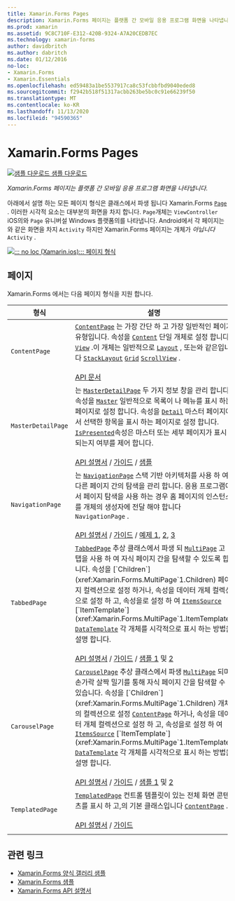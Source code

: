 ```yaml
---
title: Xamarin.Forms Pages
description: Xamarin.Forms 페이지는 플랫폼 간 모바일 응용 프로그램 화면을 나타냅니다. 이 문서에서는에 포함 된 페이지를 나열 합니다 Xamarin.Forms .
ms.prod: xamarin
ms.assetid: 9C8C710F-E312-420B-9324-A7A20CEDB7EC
ms.technology: xamarin-forms
author: davidbritch
ms.author: dabritch
ms.date: 01/12/2016
no-loc:
- Xamarin.Forms
- Xamarin.Essentials
ms.openlocfilehash: ed59483a1be5537917ca8c53fcbbfbd9040eded8
ms.sourcegitcommit: f2942b518f51317acbb263be5bc0c91e66239f50
ms.translationtype: MT
ms.contentlocale: ko-KR
ms.lasthandoff: 11/13/2020
ms.locfileid: "94590365"
---
```

# <a name="no-locxamarinforms-pages"></a>Xamarin.Forms Pages

[![샘플 다운로드](~/media/shared/download.png) 샘플 다운로드](/samples/xamarin/xamarin-forms-samples/formsgallery/)

_Xamarin.Forms 페이지는 플랫폼 간 모바일 응용 프로그램 화면을 나타냅니다._

아래에서 설명 하는 모든 페이지 형식은 클래스에서 파생 됩니다 Xamarin.Forms [`Page`](xref:Xamarin.Forms.Page) . 이러한 시각적 요소는 대부분의 화면을 차지 합니다. `Page`개체는 `ViewController` iOS의와 `Page` 유니버설 Windows 플랫폼의를 나타냅니다. Android에서 각 페이지는와 같은 화면을 차지 `Activity` 하지만 Xamarin.Forms 페이지는 개체가 *아닙니다* `Activity` .

[![::: no loc (Xamarin.ios)::: 페이지 형식](pages-images/pages-sml.png)](pages-images/pages.png#lightbox "::: no loc (Xamarin.ios)::: 페이지 형식")

## <a name="pages"></a>페이지

Xamarin.Forms 에서는 다음 페이지 형식을 지원 합니다.

| 형식 | 설명 | 모양 |
| --- | --- | --- |
| `ContentPage` | [`ContentPage`](xref:Xamarin.Forms.ContentPage) 는 가장 간단 하 고 가장 일반적인 페이지 유형입니다. 속성을 [`Content`](xref:Xamarin.Forms.ContentPage.Content) 단일 개체로 설정 합니다 [`View`](views.md) .이 개체는 일반적으로 [`Layout`](layouts.md) , 또는와 같은입니다 [`StackLayout`](xref:Xamarin.Forms.StackLayout) [`Grid`](xref:Xamarin.Forms.Grid) [`ScrollView`](xref:Xamarin.Forms.ScrollView) .<br /><br />[API 문서](xref:Xamarin.Forms.ContentPage) | [![ContentPage 예제](pages-images/ContentPage.png "ContentPage 예제")](pages-images/ContentPage-Large.png#lightbox "ContentPage 예제")<br />[이 페이지](https://github.com/xamarin/xamarin-forms-samples/blob/master/FormsGallery/FormsGallery/FormsGallery/CodeExamples/ContentPageDemoPage.cs)  /  에 대 한 c # 코드 [XAML 페이지](https://github.com/xamarin/xamarin-forms-samples/blob/master/FormsGallery/FormsGallery/FormsGallery/XamlExamples/ContentPageDemoPage.xaml) |
| `MasterDetailPage` | 는 [`MasterDetailPage`](xref:Xamarin.Forms.MasterDetailPage) 두 가지 정보 창을 관리 합니다. 속성을 [`Master`](xref:Xamarin.Forms.MasterDetailPage.Master) 일반적으로 목록이 나 메뉴를 표시 하는 페이지로 설정 합니다. 속성을 [`Detail`](xref:Xamarin.Forms.MasterDetailPage.Detail) 마스터 페이지에서 선택한 항목을 표시 하는 페이지로 설정 합니다. [`IsPresented`](xref:Xamarin.Forms.MasterDetailPage.IsPresented)속성은 마스터 또는 세부 페이지가 표시 되는지 여부를 제어 합니다.<br /><br />[API 설명서](xref:Xamarin.Forms.MasterDetailPage)  /  [가이드](~/xamarin-forms/app-fundamentals/navigation/master-detail-page.md)  /  [샘플](/samples/xamarin/xamarin-forms-samples/navigation-masterdetailpage) | [![MasterDetailPage 예제](pages-images/MasterDetailPage.png "MasterDetailPage 예제")](pages-images/MasterDetailPage-Large.png#lightbox "MasterDetailPage 예제")<br />[이 페이지](https://github.com/xamarin/xamarin-forms-samples/blob/master/FormsGallery/FormsGallery/FormsGallery/CodeExamples/MasterDetailPageDemoPage.cs)  /  에 대 한 c # 코드 [코드 숨김이](https://github.com/xamarin/xamarin-forms-samples/blob/master/FormsGallery/FormsGallery/FormsGallery/XamlExamples/MasterDetailPageDemoPage.xaml.cs) 포함 된 [XAML 페이지](https://github.com/xamarin/xamarin-forms-samples/blob/master/FormsGallery/FormsGallery/FormsGallery/XamlExamples/MasterDetailPageDemoPage.xaml) |
| `NavigationPage` | 는 [`NavigationPage`](xref:Xamarin.Forms.NavigationPage) 스택 기반 아키텍처를 사용 하 여 다른 페이지 간의 탐색을 관리 합니다. 응용 프로그램에서 페이지 탐색을 사용 하는 경우 홈 페이지의 인스턴스를 개체의 생성자에 전달 해야 합니다 `NavigationPage` .<br /><br />[API 설명서](xref:Xamarin.Forms.NavigationPage)  /  [가이드](~/xamarin-forms/app-fundamentals/navigation/hierarchical.md)  /  [예제 1](/samples/xamarin/xamarin-forms-samples/navigation-hierarchical), [2](/samples/xamarin/xamarin-forms-samples/navigation-passingdata), [3](/samples/xamarin/xamarin-forms-samples/navigation-loginflow)  | [![NavigationPage 예제](pages-images/NavigationPage.png "NavigationPage 예제")](pages-images/NavigationPage-Large.png#lightbox "NavigationPage 예제")<br />[이 페이지](https://github.com/xamarin/xamarin-forms-samples/blob/master/FormsGallery/FormsGallery/FormsGallery/CodeExamples/NavigationPageDemoPage.cs)  /  에 대 한 c # 코드 [코드 숨김이](https://github.com/xamarin/xamarin-forms-samples/blob/master/FormsGallery/FormsGallery/FormsGallery/XamlExamples/NavigationPageDemoPage.xaml.cs) 포함 된 [XAML 페이지](https://github.com/xamarin/xamarin-forms-samples/blob/master/FormsGallery/FormsGallery/FormsGallery/XamlExamples/NavigationPageDemoPage.xaml) |
| `TabbedPage` | [`TabbedPage`](xref:Xamarin.Forms.TabbedPage) 추상 클래스에서 파생 되 [`MultiPage`](xref:Xamarin.Forms.MultiPage`1) 고 탭을 사용 하 여 자식 페이지 간을 탐색할 수 있도록 합니다. 속성을 [`Children`](xref:Xamarin.Forms.MultiPage`1.Children) 페이지 컬렉션으로 설정 하거나, 속성을 데이터 개체 컬렉션으로 설정 하 고, 속성을로 설정 하 여 [`ItemsSource`](xref:Xamarin.Forms.MultiPage`1.ItemsSource) [`ItemTemplate`](xref:Xamarin.Forms.MultiPage`1.ItemTemplate) [`DataTemplate`](xref:Xamarin.Forms.DataTemplate) 각 개체를 시각적으로 표시 하는 방법을 설명 합니다.<br /><br />[API 설명서](xref:Xamarin.Forms.TabbedPage)  /  [가이드](~/xamarin-forms/app-fundamentals/navigation/tabbed-page.md)  /  [샘플 1](/samples/xamarin/xamarin-forms-samples/navigation-tabbedpage) 및 [2](/samples/xamarin/xamarin-forms-samples/navigation-tabbedpagewithnavigationpage) | [![TabbedPage 예제](pages-images/TabbedPage.png "TabbedPage 예제")](pages-images/TabbedPage-Large.png#lightbox "TabbedPage 예제")<br />[이 페이지](https://github.com/xamarin/xamarin-forms-samples/blob/master/FormsGallery/FormsGallery/FormsGallery/CodeExamples/TabbedPageDemoPage.cs)  /  에 대 한 c # 코드 [XAML 페이지](https://github.com/xamarin/xamarin-forms-samples/blob/master/FormsGallery/FormsGallery/FormsGallery/XamlExamples/TabbedPageDemoPage.xaml) |
| `CarouselPage` | [`CarouselPage`](xref:Xamarin.Forms.CarouselPage) 추상 클래스에서 파생 [`MultiPage`](xref:Xamarin.Forms.MultiPage`1) 되며 손가락 살짝 밀기를 통해 자식 페이지 간을 탐색할 수 있습니다. 속성을 [`Children`](xref:Xamarin.Forms.MultiPage`1.Children) 개체의 컬렉션으로 설정 [`ContentPage`](xref:Xamarin.Forms.ContentPage) 하거나, 속성을 데이터 개체 컬렉션으로 설정 하 고, 속성을로 설정 하 여 [`ItemsSource`](xref:Xamarin.Forms.MultiPage`1.ItemsSource) [`ItemTemplate`](xref:Xamarin.Forms.MultiPage`1.ItemTemplate) [`DataTemplate`](xref:Xamarin.Forms.DataTemplate) 각 개체를 시각적으로 표시 하는 방법을 설명 합니다.<br /><br />[API 설명서](xref:Xamarin.Forms.CarouselPage)  /  [가이드](~/xamarin-forms/app-fundamentals/navigation/carousel-page.md)  /  [샘플 1](/samples/xamarin/xamarin-forms-samples/navigation-carouselpage) 및 [2](/samples/xamarin/xamarin-forms-samples/navigation-carouselpagetemplate) | [![CarouselPage 예제](pages-images/CarouselPage.png "CarouselPage 예제")](pages-images/CarouselPage-Large.png#lightbox "CarouselPage 예제")<br />[이 페이지](https://github.com/xamarin/xamarin-forms-samples/blob/master/FormsGallery/FormsGallery/FormsGallery/CodeExamples/CarouselPageDemoPage.cs)  /  에 대 한 c # 코드 [XAML 페이지](https://github.com/xamarin/xamarin-forms-samples/blob/master/FormsGallery/FormsGallery/FormsGallery/XamlExamples/CarouselPageDemoPage.xaml) |
| `TemplatedPage` | [`TemplatedPage`](xref:Xamarin.Forms.TemplatedPage) 컨트롤 템플릿이 있는 전체 화면 콘텐츠를 표시 하 고,의 기본 클래스입니다 [`ContentPage`](xref:Xamarin.Forms.ContentPage) .<br /><br />[API 설명서](xref:Xamarin.Forms.TemplatedPage)  /  [가이드](~/xamarin-forms/app-fundamentals/templates/control-template.md) | [![TemplatedPage 예제](pages-images/TemplatedPage.png "TemplatedPage 예제")](pages-images/TemplatedPage.png "TemplatedPage 예제") |
|     |     |     |

## <a name="related-links"></a>관련 링크

- [Xamarin.Forms 양식 갤러리 샘플](/samples/xamarin/xamarin-forms-samples/formsgallery)
- [Xamarin.Forms 샘플](/samples/browse/?products=xamarin&term=Xamarin.Forms)
- [Xamarin.Forms API 설명서](/dotnet/api/xamarin.forms?view=xamarin-forms)
